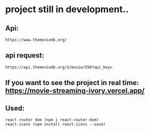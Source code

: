 # project still in development..

## Api: 
    https://www.themoviedb.org/

## api request:
    https://api.themoviedb.org/3/movie/550?api_key=

## If you want to see the project in real time: https://movie-streaming-ivory.vercel.app/

## Used:
    react router dom (npm i react-router-dom)
    react-icons (npm install react-icons --save)
